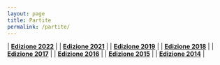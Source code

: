 ```yaml
---
layout: page
title: Partite
permalink: /partite/
---
```


| [**Edizione 2022**](/partite/2022/) |
| [**Edizione 2021**](/partite/2021/) |
| [**Edizione 2019**](/partite/2019/) | 
| [**Edizione 2018**](/partite/2018/) | 
| [**Edizione 2017**](/partite/2017/) | 
| [**Edizione 2016**](/partite/2016/) | 
| [**Edizione 2015**](/partite/2015/) | 
| [**Edizione 2014**](/partite/2014/) |